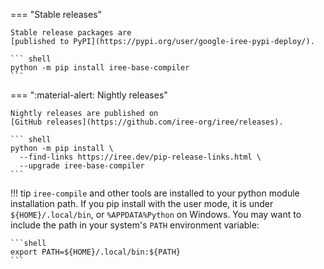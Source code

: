 === "Stable releases"

    Stable release packages are
    [published to PyPI](https://pypi.org/user/google-iree-pypi-deploy/).

    ``` shell
    python -m pip install iree-base-compiler
    ```

=== ":material-alert: Nightly releases"

    Nightly releases are published on
    [GitHub releases](https://github.com/iree-org/iree/releases).

    ``` shell
    python -m pip install \
      --find-links https://iree.dev/pip-release-links.html \
      --upgrade iree-base-compiler
    ```

!!! tip
    `iree-compile` and other tools are installed to your python module
    installation path. If you pip install with the user mode, it is under
    `${HOME}/.local/bin`, or `%APPDATA%Python` on Windows. You may want to
    include the path in your system's `PATH` environment variable:

    ```shell
    export PATH=${HOME}/.local/bin:${PATH}
    ```
